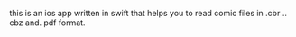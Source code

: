 this is an ios app written in swift that helps you to read comic files in .cbr .. cbz and. pdf format.
